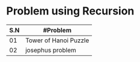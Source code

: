 # Problem using Recursion

|S.N |#Problem |
|----|--------------------------|
| 01|Tower of Hanoi Puzzle|
|02|josephus problem|
